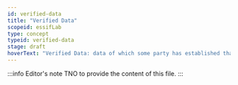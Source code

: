 ```yaml
---
id: verified-data
title: "Verified Data"
scopeid: essifLab
type: concept
typeid: verified-data
stage: draft
hoverText: "Verified Data: data of which some party has established that it is a truthful representation of what its author intended it to mean when the data was created."
---
```


:::info Editor's note
TNO to provide the content of this file.
:::

